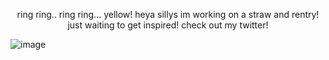 <p align="center">
ring ring.. ring ring... 
yellow! heya sillys im working on a straw and rentry! just waiting to get inspired! check out my twitter!


![image](https://github.com/user-attachments/assets/8a36ac62-98a3-4c90-a274-9d028cc6b5f5)

</p>

